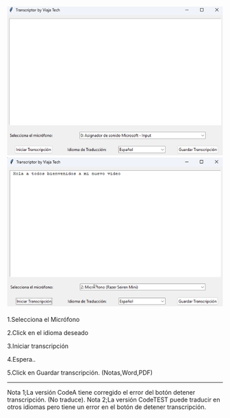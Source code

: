 ![](https://github.com/viajatech/LiveTranscriber/blob/main/A.png)
![](https://github.com/viajatech/LiveTranscriber/blob/main/B.png)
-----
1.Selecciona el Micrófono

2.Click en el idioma deseado

3.Iniciar transcripción

4.Espera..

5.Click en Guardar transcripción. (Notas,Word,PDF)


----

Nota 1;La versión CodeA tiene corregido el error del botón detener transcripción. (No traduce).
Nota 2;La versión CodeTEST puede traducir en otros idiomas pero tiene un error en el botón de detener transcripción.

